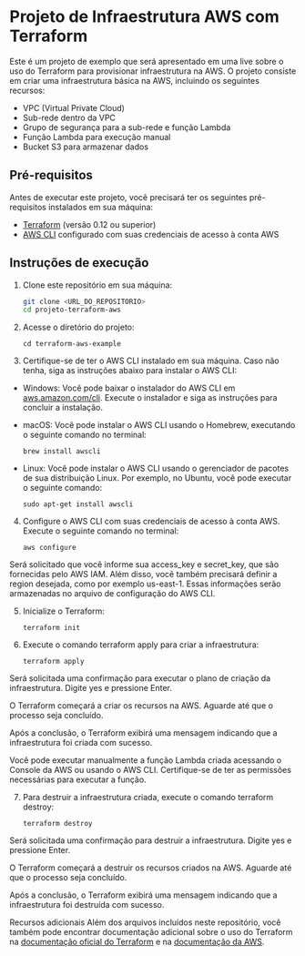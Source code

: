 # Projeto de Infraestrutura AWS com Terraform

Este é um projeto de exemplo que será apresentado em uma live sobre o uso do Terraform para provisionar infraestrutura na AWS. O projeto consiste em criar uma infraestrutura básica na AWS, incluindo os seguintes recursos:

- VPC (Virtual Private Cloud)
- Sub-rede dentro da VPC
- Grupo de segurança para a sub-rede e função Lambda
- Função Lambda para execução manual
- Bucket S3 para armazenar dados

## Pré-requisitos

Antes de executar este projeto, você precisará ter os seguintes pré-requisitos instalados em sua máquina:

- [Terraform](https://www.terraform.io/downloads.html) (versão 0.12 ou superior)
- [AWS CLI](https://aws.amazon.com/cli/) configurado com suas credenciais de acesso à conta AWS

## Instruções de execução

1. Clone este repositório em sua máquina:

   ```bash
   git clone <URL_DO_REPOSITORIO>
   cd projeto-terraform-aws

2. Acesse o diretório do projeto:

    ```
    cd terraform-aws-example
    ```

3. Certifique-se de ter o AWS CLI instalado em sua máquina. Caso não tenha, siga as instruções abaixo para instalar o AWS CLI:

- Windows: Você pode baixar o instalador do AWS CLI em [aws.amazon.com/cli](https://aws.amazon.com/cli). Execute o instalador e siga as instruções para concluir a instalação.

- macOS: Você pode instalar o AWS CLI usando o Homebrew, executando o seguinte comando no terminal:

    ```
    brew install awscli
    ```

- Linux: Você pode instalar o AWS CLI usando o gerenciador de pacotes de sua distribuição Linux. Por exemplo, no Ubuntu, você pode executar o seguinte comando:

    ```
    sudo apt-get install awscli
    ```

4. Configure o AWS CLI com suas credenciais de acesso à conta AWS. Execute o seguinte comando no terminal:

    ```
    aws configure
    ```

Será solicitado que você informe sua access_key e secret_key, que são fornecidas pelo AWS IAM. Além disso, você também precisará definir a region desejada, como por exemplo us-east-1. Essas informações serão armazenadas no arquivo de configuração do AWS CLI.

5. Inicialize o Terraform:

    ```
    terraform init
    ```

6. Execute o comando terraform apply para criar a infraestrutura:

    ```
    terraform apply
    ```

Será solicitada uma confirmação para executar o plano de criação da infraestrutura. Digite yes e pressione Enter.

O Terraform começará a criar os recursos na AWS. Aguarde até que o processo seja concluído.

Após a conclusão, o Terraform exibirá uma mensagem indicando que a infraestrutura foi criada com sucesso.

Você pode executar manualmente a função Lambda criada acessando o Console da AWS ou usando o AWS CLI. Certifique-se de ter as permissões necessárias para executar a função.

7. Para destruir a infraestrutura criada, execute o comando terraform destroy:

    ```
    terraform destroy
    ```
Será solicitada uma confirmação para destruir a infraestrutura. Digite yes e pressione Enter.

O Terraform começará a destruir os recursos criados na AWS. Aguarde até que o processo seja concluído.

Após a conclusão, o Terraform exibirá uma mensagem indicando que a infraestrutura foi destruída com sucesso.

Recursos adicionais
Além dos arquivos incluídos neste repositório, você também pode encontrar documentação adicional sobre o uso do Terraform na [documentação oficial do Terraform](https://developer.hashicorp.com/terraform/docs) e na [documentação da AWS](https://docs.aws.amazon.com/index.html).